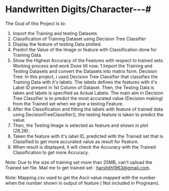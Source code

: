 # Handwritten Digits/Character---#

The Goal of this Project is to:
  1. Import the Training and testing Datasets
  2. Classification of Training Dataset using Decision Tree Classifier
  3. Display the feature of testing Data plotted.
  4. Predict the Value of the Image or feature with Classification done for Training Data.
  5. Show the Highest Accuracy of the Features with respect to trained sets.
Working process and work Done till now:
  1.Import the Training and Testing Datasets and convert the Datasets into matrix form.
  Decision Tree:
    In this project, i used Decision Tree Classifier that classifies the Training Data with it's labels. The labels defines the features         with it's Label ID present in 1st Column of Dataset. Then, the Testing Data is taken and labels is specified as Actual Labels.
    The main aim in Decision Tree Classifier is to predict the most accurated value (Decision making) from the Trained set when we give a       testing Feature.
  2. After the Classification and fitting the labels with feature of trained data using DecisionTreeClassifier(), the testing feature is          taken to predict the value.
  3. Then, the Testing Image is selected as feature and shown in plot (28,28).
  4. Taken the feature with it's label ID, predicted with the Trained set that is Classified to get more accurated value as result for            Feature.
  5. When result is displayed, it will check the Accuracy with the Trained Classification to get more Accuracy.
 
Note: Due to the size of training set more than 25MB, can't upload the Trained set file. Mail me to get trained set :
harshith1963@gmail.com.

Note: Mapping.csv used to get the Ascii value mapped with the number when the number shown in output of feature ( Not included in Progream).

